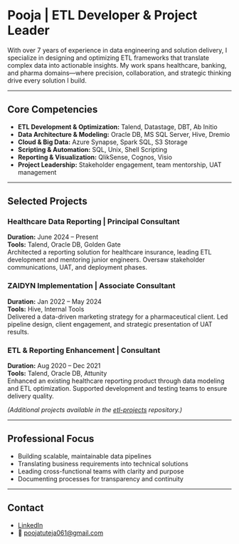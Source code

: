 # Pooja | ETL Developer & Project Leader

With over 7 years of experience in data engineering and solution delivery, I specialize in designing and optimizing ETL frameworks that translate complex data into actionable insights. My work spans healthcare, banking, and pharma domains—where precision, collaboration, and strategic thinking drive every solution I build.

---

## Core Competencies

- **ETL Development & Optimization:** Talend, Datastage, DBT, Ab Initio  
- **Data Architecture & Modeling:** Oracle DB, MS SQL Server, Hive, Dremio  
- **Cloud & Big Data:** Azure Synapse, Spark SQL, S3 Storage  
- **Scripting & Automation:** SQL, Unix, Shell Scripting  
- **Reporting & Visualization:** QlikSense, Cognos, Visio  
- **Project Leadership:** Stakeholder engagement, team mentorship, UAT management  

---

## Selected Projects

### Healthcare Data Reporting | Principal Consultant  
**Duration:** June 2024 – Present  
**Tools:** Talend, Oracle DB, Golden Gate  
Architected a reporting solution for healthcare insurance, leading ETL development and mentoring junior engineers. Oversaw stakeholder communications, UAT, and deployment phases.

### ZAIDYN Implementation | Associate Consultant  
**Duration:** Jan 2022 – May 2024  
**Tools:** Hive, Internal Tools  
Delivered a data-driven marketing strategy for a pharmaceutical client. Led pipeline design, client engagement, and strategic presentation of UAT results.

### ETL & Reporting Enhancement | Consultant  
**Duration:** Aug 2020 – Dec 2021  
**Tools:** Talend, Oracle DB, Attunity  
Enhanced an existing healthcare reporting product through data modeling and ETL optimization. Supported development and testing teams to ensure delivery quality.

_(Additional projects available in the [etl-projects](https://github.com/your-username/etl-projects) repository.)_

---

## Professional Focus

- Building scalable, maintainable data pipelines  
- Translating business requirements into technical solutions  
- Leading cross-functional teams with clarity and purpose  
- Documenting processes for transparency and continuity  

---

## Contact

- [LinkedIn](www.linkedin.com/in/poojatuteja)  
- 📧 poojatuteja061@gmail.com  
